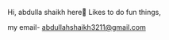 Hi, abdulla shaikh here👋
Likes to do fun things, 

my email- abdullahshaikh3211@gmail.com
<!---
abdsha777/abdsha777 is a ✨ special ✨ repository because its `README.md` (this file) appears on your GitHub profile.
You can click the Preview link to take a look at your changes.
--->
